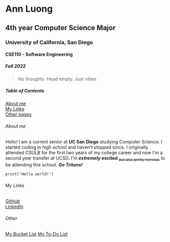 # Ann Luong
## 4th year Computer Science Major
### University of California, San Diego
#### CSE110 - Software Engineering
##### Fall 2022

> No thoughts. Head empty. Just vibes

##### Table of Contents  
[About me](https://hoangann23.github.io/UserPage/#about-me)  
[My Links](https://hoangann23.github.io/UserPage/#my-links)  
[Other pages](https://hoangann23.github.io/UserPage/#other)

###### About me  
*Hello!* I am a current senior at **UC San Diego** studying Computer Science. I started coding in high school and haven't stopped since. I originally attended CSULB for the first two years of my college career and now I'm a second year transfer at UCSD. I'm **_extremely_ excited** <sub>~~but also pretty nervous~~</sub> to be attending this school. ***Go Tritons!***

`print('Hello world!')`

###### My Links  
[GitHub](https://github.com/hoangann23)  
[LinkedIn](https://www.linkedin.com/in/ann-luong-598962228)

###### Other
[My Bucket List](docs/bucket-list.md)
[My To-Do List](docs/to-do.md)



